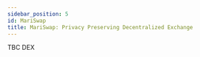 ```yaml
---
sidebar_position: 5
id: MariSwap
title: MariSwap: Privacy Preserving Decentralized Exchange 
---
```


TBC DEX